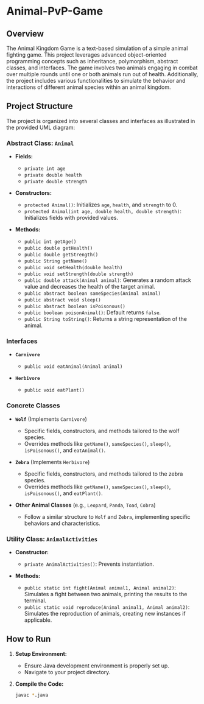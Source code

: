 # Animal-PvP-Game

## Overview

The Animal Kingdom Game is a text-based simulation of a simple animal fighting game. This project leverages advanced object-oriented programming concepts such as inheritance, polymorphism, abstract classes, and interfaces. The game involves two animals engaging in combat over multiple rounds until one or both animals run out of health. Additionally, the project includes various functionalities to simulate the behavior and interactions of different animal species within an animal kingdom.

## Project Structure

The project is organized into several classes and interfaces as illustrated in the provided UML diagram:

### Abstract Class: `Animal`

- **Fields:**
  - `private int age`
  - `private double health`
  - `private double strength`

- **Constructors:**
  - `protected Animal()`: Initializes `age`, `health`, and `strength` to 0.
  - `protected Animal(int age, double health, double strength)`: Initializes fields with provided values.

- **Methods:**
  - `public int getAge()`
  - `public double getHealth()`
  - `public double getStrength()`
  - `public String getName()`
  - `public void setHealth(double health)`
  - `public void setStrength(double strength)`
  - `public double attack(Animal animal)`: Generates a random attack value and decreases the health of the target animal.
  - `public abstract boolean sameSpecies(Animal animal)`
  - `public abstract void sleep()`
  - `public abstract boolean isPoisonous()`
  - `public boolean poisonAnimal()`: Default returns `false`.
  - `public String toString()`: Returns a string representation of the animal.

### Interfaces

- **`Carnivore`**
  - `public void eatAnimal(Animal animal)`

- **`Herbivore`**
  - `public void eatPlant()`

### Concrete Classes

- **`Wolf`** (Implements `Carnivore`)
  - Specific fields, constructors, and methods tailored to the wolf species.
  - Overrides methods like `getName()`, `sameSpecies()`, `sleep()`, `isPoisonous()`, and `eatAnimal()`.

- **`Zebra`** (Implements `Herbivore`)
  - Specific fields, constructors, and methods tailored to the zebra species.
  - Overrides methods like `getName()`, `sameSpecies()`, `sleep()`, `isPoisonous()`, and `eatPlant()`.

- **Other Animal Classes** (e.g., `Leopard`, `Panda`, `Toad`, `Cobra`)
  - Follow a similar structure to `Wolf` and `Zebra`, implementing specific behaviors and characteristics.

### Utility Class: `AnimalActivities`

- **Constructor:**
  - `private AnimalActivities()`: Prevents instantiation.

- **Methods:**
  - `public static int fight(Animal animal1, Animal animal2)`: Simulates a fight between two animals, printing the results to the terminal.
  - `public static void reproduce(Animal animal1, Animal animal2)`: Simulates the reproduction of animals, creating new instances if applicable.

## How to Run

1. **Setup Environment:**
   - Ensure Java development environment is properly set up.
   - Navigate to your project directory.

2. **Compile the Code:**
   ```sh
   javac *.java
